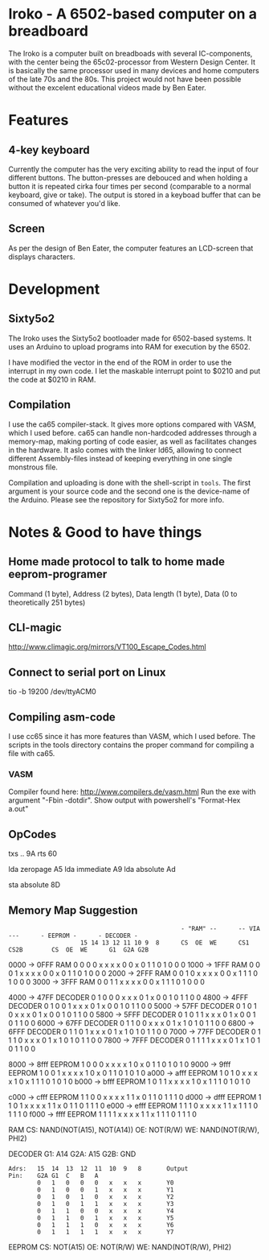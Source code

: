 # Iroko - A 6502-based computer on a breadboard
The Iroko is a computer built on breadboads with several IC-components, with the center being the 65c02-processor from Western Design Center. It is basically the same processor used in many devices and home computers of the late 70s and the 80s. This project would not have been possible without the excelent educational videos made by Ben Eater.

# Features
## 4-key keyboard
Currently the computer has the very exciting ability to read the input of four different buttons. The button-presses are debouced and when holding a button it is repeated cirka four times per second (comparable to a normal keyboard, give or take). The output is stored in a keyboad buffer that can be consumed of whatever you'd like.

## Screen
As per the design of Ben Eater, the computer features an LCD-screen that displays characters.


# Development
## Sixty5o2
The Iroko uses the Sixty5o2 bootloader made for 6502-based systems. It uses an Arduino to upload programs into RAM for execution by the 6502.

I have modified the vector in the end of the ROM in order to use the interrupt in my own code. I let the maskable interrupt point to $0210 and put the code at $0210 in RAM.

## Compilation
I use the ca65 compiler-stack. It gives more options compared with VASM, which I used before. ca65 can handle non-hardcoded addresses through a memory-map, making porting of code easier, as well as facilitates changes in the hardware. It aslo comes with the linker ld65, allowing to connect different Assembly-files instead of keeping everything in one single monstrous file.

Compilation and uploading is done with the shell-script in `tools`. The first argument is your source code and the second one is the device-name of the Arduino. Please see the repository for Sixty5o2 for more info.

# Notes & Good to have things
## Home made protocol to talk to home made eeprom-programer
Command (1 byte), Address (2 bytes), Data length (1 byte), Data (0 to theoretically 251 bytes)

## CLI-magic
http://www.climagic.org/mirrors/VT100_Escape_Codes.html

## Connect to serial port on Linux
tio -b 19200 /dev/ttyACM0

## Compiling asm-code
I use cc65 since it has more features than VASM, which I used before. The scripts in the tools directory contains the proper command for compiling a file with ca65. 

### VASM
Compiler found here: http://www.compilers.de/vasm.html
Run the exe with argument "-Fbin -dotdir". Show output with powershell's "Format-Hex a.out"

## OpCodes
txs     ..              9A
rts                     60

lda     zeropage        A5
lda     immediate       A9
lda     absolute        Ad

sta     absolute        8D

## Memory Map Suggestion
                                                    - "RAM" --      -- VIA ---      - EEPROM -      - DECODER -
                        15 14 13 12 11 10 9  8      CS  OE  WE      CS1 CS2B        CS  OE  WE      G1  G2A G2B
0000 -> 0FFF    RAM     0  0  0  0  x  x  x  x      0   0   x       0   1           1   0   1       0   0   0
1000 -> 1FFF    RAM     0  0  0  1  x  x  x  x      0   0   x       0   1           1   0   1       0   0   0
2000 -> 2FFF    RAM     0  0  1  0  x  x  x  x      0   0   x       1   1           1   0   1       0   0   0
3000 -> 3FFF    RAM     0  0  1  1  x  x  x  x      0   0   x       1   1           1   0   1       0   0   0

4000 -> 47FF    DECODER 0  1  0  0  0  x  x  x      0   1   x       0   0           1   0   1       1   0   0
4800 -> 4FFF    DECODER 0  1  0  0  1  x  x  x      0   1   x       0   0           1   0   1       1   0   0
5000 -> 57FF    DECODER 0  1  0  1  0  x  x  x      0   1   x       0   0           1   0   1       1   0   0
5800 -> 5FFF    DECODER 0  1  0  1  1  x  x  x      0   1   x       0   0           1   0   1       1   0   0
6000 -> 67FF    DECODER 0  1  1  0  0  x  x  x      0   1   x       1   0           1   0   1       1   0   0
6800 -> 6FFF    DECODER 0  1  1  0  1  x  x  x      0   1   x       1   0           1   0   1       1   0   0
7000 -> 77FF    DECODER 0  1  1  1  0  x  x  x      0   1   x       1   0           1   0   1       1   0   0
7800 -> 7FFF    DECODER 0  1  1  1  1  x  x  x      0   1   x       1   0           1   0   1       1   0   0

8000 -> 8fff    EEPROM  1  0  0  0  x  x  x  x      1   0   x       0   1           1   0   1       0   1   0
9000 -> 9fff    EEPROM  1  0  0  1  x  x  x  x      1   0   x       0   1           1   0   1       0   1   0
a000 -> afff    EEPROM  1  0  1  0  x  x  x  x      1   0   x       1   1           1   0   1       0   1   0
b000 -> bfff    EEPROM  1  0  1  1  x  x  x  x      1   0   x       1   1           1   0   1       0   1   0

c000 -> cfff    EEPROM  1  1  0  0  x  x  x  x      1   1   x       0   1           1   0   1       1   1   0
d000 -> dfff    EEPROM  1  1  0  1  x  x  x  x      1   1   x       0   1           1   0   1       1   1   0
e000 -> efff    EEPROM  1  1  1  0  x  x  x  x      1   1   x       1   1           1   0   1       1   1   0
f000 -> ffff    EEPROM  1  1  1  1  x  x  x  x      1   1   x       1   1           1   0   1       1   1   0

RAM
    CS: NAND(NOT(A15), NOT(A14))
    OE: NOT(R/W)
    WE: NAND(NOT(R/W), PHI2)

DECODER
    G1: A14
    G2A: A15
    G2B: GND

    Adrs:   15  14  13  12  11  10  9   8       Output
    Pin:    G2A G1  C   B   A
            0   1   0   0   0   x   x   x       Y0
            0   1   0   0   1   x   x   x       Y1
            0   1   0   1   0   x   x   x       Y2
            0   1   0   1   1   x   x   x       Y3
            0   1   1   0   0   x   x   x       Y4
            0   1   1   0   1   x   x   x       Y5
            0   1   1   1   0   x   x   x       Y6
            0   1   1   1   1   x   x   x       Y7

EEPROM
    CS:     NOT(A15)
    OE:     NOT(R/W)
    WE:     NAND(NOT(R/W), PHI2)

